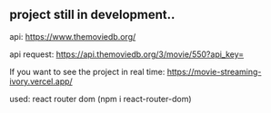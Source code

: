 ## project still in development..

api: 
    https://www.themoviedb.org/

api request:
    https://api.themoviedb.org/3/movie/550?api_key=

If you want to see the project in real time: https://movie-streaming-ivory.vercel.app/

used:
    react router dom (npm i react-router-dom)
